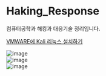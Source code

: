 # Haking_Response
컴퓨터공학과 해킹과 대응기술 정리입니다.

[VMWARE에 Kali 리눅스 설치하기](https://blog.naver.com/nanisul2003/222998959523)

![image](https://user-images.githubusercontent.com/58906858/223426082-c6a89aa0-7bab-46ad-a1fc-f453dbb37faa.png)   
![image](https://user-images.githubusercontent.com/58906858/223426176-dba95e31-4a95-4c9a-a921-ba901d615f17.png)   
![image](https://user-images.githubusercontent.com/58906858/223426215-46cc80be-57cb-47b0-8d18-9d1e08bfc344.png)
